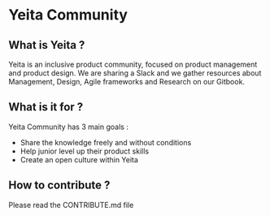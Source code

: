 # Yeita Community

## What is Yeita ?

Yeita is an inclusive product community, focused on product management and product design. We are sharing a Slack and we gather resources about Management, Design, Agile frameworks and Research on our Gitbook.

## What is it for ?

Yeita Community has 3 main goals :
* Share the knowledge freely and without conditions 
* Help junior level up their product skills
* Create an open culture within Yeita

## How to contribute ?

Please read the CONTRIBUTE.md file
